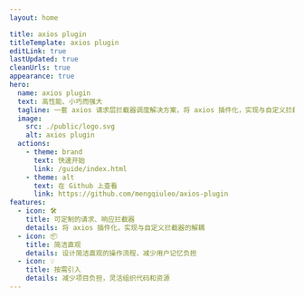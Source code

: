 ```yaml
---
layout: home

title: axios plugin
titleTemplate: axios plugin
editLink: true
lastUpdated: true
cleanUrls: true
appearance: true
hero:
  name: axios plugin
  text: 高性能、小巧而强大
  tagline: 一套 axios 请求层拦截器调度解决方案，将 axios 插件化，实现与自定义拦截器的解耦
  image:
    src: ./public/logo.svg
    alt: axios plugin
  actions:
    - theme: brand
      text: 快速开始
      link: /guide/index.html
    - theme: alt
      text: 在 Github 上查看
      link: https://github.com/mengqiuleo/axios-plugin
features:
  - icon: 🛠️
    title: 可定制的请求、响应拦截器
    details: 将 axios 插件化，实现与自定义拦截器的解耦
  - icon: 📦
    title: 简洁直观
    details: 设计简洁直观的操作流程，减少用户记忆负担
  - icon: 💡
    title: 按需引入
    details: 减少项目负担，灵活组织代码和资源
---
```


